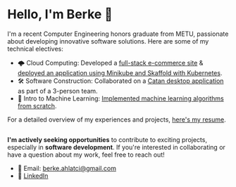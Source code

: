 # Hello, I'm Berke 👋

I'm a recent Computer Engineering honors graduate from METU, passionate about developing innovative software solutions. Here are some of my technical electives:

- 🌩️ Cloud Computing: Developed a [full-stack e-commerce site](https://github.com/berke-a/ecommerce-website) & [deployed an application using Minikube and Skaffold with Kubernetes](https://github.com/berke-a/metu-ceng/blob/main/ceng495/CENG%20495%20HW2%20Berke%20Sina%20Ahlatci.pdf).
- 🛠️ Software Construction: Collaborated on a [Catan desktop application](https://github.com/berke-a/HexaLands) as part of a 3-person team.
- 🤖 Intro to Machine Learning: [Implemented machine learning algorithms from scratch](https://github.com/berke-a/metu-ceng/tree/main/ceng499).

For a detailed overview of my experiences and projects, [here's my resume](https://github.com/berke-a/berke-a/files/14116199/Berke_Ahlatci_CV.pdf).
##
**I'm actively seeking opportunities** to contribute to exciting projects, especially in **software development**. If you're interested in collaborating or have a question about my work, feel free to reach out!
- 📧 Email: [berke.ahlatci@gmail.com](mailto:berke.ahlatci@gmail.com)
- 🔗 [LinkedIn](https://www.linkedin.com/in/berkeahlatci/)

<!---
berke-a/berke-a is a ✨ special ✨ repository because its `README.md` (this file) appears on your GitHub profile.
You can click the Preview link to take a look at your changes.
--->
